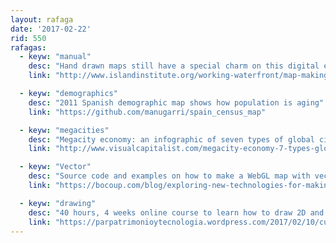```yaml
---
layout: rafaga
date: '2017-02-22'
rid: 550
rafagas:
  - keyw: "manual"
    desc: "Hand drawn maps still have a special charm on this digital era"
    link: "http://www.islandinstitute.org/working-waterfront/map-making-art"

  - keyw: "demographics"
    desc: "2011 Spanish demographic map shows how population is aging"
    link: "https://github.com/manugarri/spain_census_map"

  - keyw: "megacities"
    desc: "Megacity economy: an infographic of seven types of global cities"
    link: "http://www.visualcapitalist.com/megacity-economy-7-types-global-cities/"

  - keyw: "Vector"
    desc: "Source code and examples on how to make a WebGL map with vector tiles"
    link: "https://bocoup.com/blog/exploring-new-technologies-for-making-maps-vector-tiles-webgl-part-one"

  - keyw: "drawing"
    desc: "40 hours, 4 weeks online course to learn how to draw 2D and 3D archaeological material"
    link: "https://parpatrimonioytecnologia.wordpress.com/2017/02/10/curso-online-dibujo-2d-y-3d-de-material-arqueologico/"
---
```

